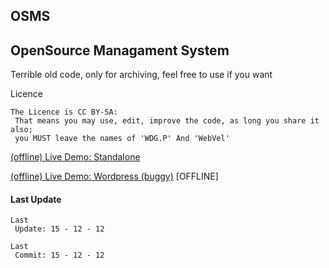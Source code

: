 ## OSMS
## OpenSource Managament System
Terrible old code, only for archiving, feel free to use if you want


Licence	
~~~~~~~~~~~~~~~~~~~~~~~~~~~~~~~~~~~~~~~~~~~~~~~~~~~~~~~~~~~~~~~~~~~~~~~
The Licence is CC BY-SA:
 That means you may use, edit, improve the code, as long you share it also;
 you MUST leave the names of 'WDG.P' And 'WebVel'
~~~~~~~~~~~~~~~~~~~~~~~~~~~~~~~~~~~~~~~~~~~~~~~~~~~~~~~~~~~~~~~~~~~~~~~

[(offline) Live Demo: Standalone](http://osms.wdgp.nl)

[(offline) Live Demo: Wordpress (buggy)](http://d.wdgp.nl/?page_id=4) [OFFLINE]

#### Last Update
~~~~~~~~~~~~~~~~~~~~~~~~~~~~~~~~~~~~~~~~~~~~~~~~~~~~~~~~~~~~~~~~~~~~~~~
Last
 Update: 15 - 12 - 12

Last
 Commit: 15 - 12 - 12
~~~~~~~~~~~~~~~~~~~~~~~~~~~~~~~~~~~~~~~~~~~~~~~~~~~~~~~~~~~~~~~~~~~~~~~
